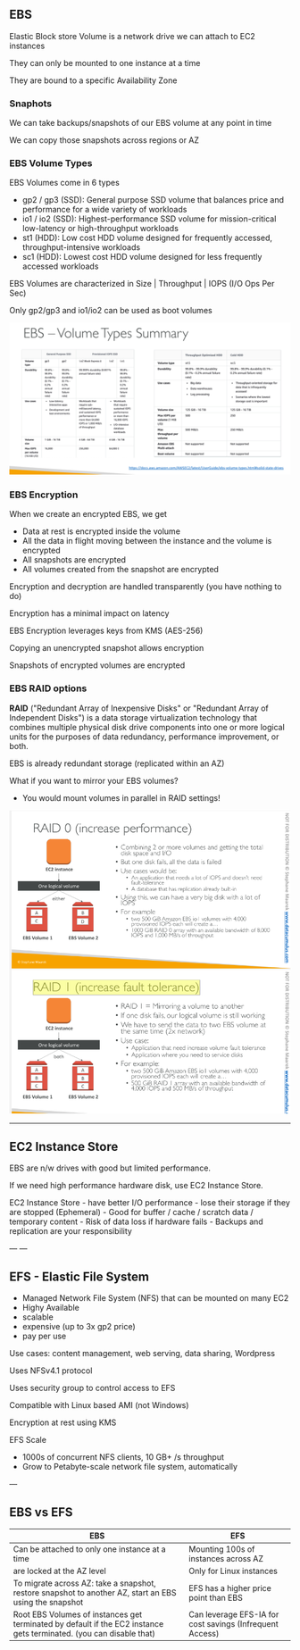 ## EBS

Elastic Block store Volume is a network drive we can attach to EC2 instances

They can only be mounted to one instance at a time

They are bound to a specific Availability Zone 

### Snaphots

We can take backups/snapshots of our EBS volume at any point in time

We can copy those snapshots across regions or AZ


### EBS Volume Types

EBS Volumes come in 6 types
  - gp2 / gp3 (SSD): General purpose SSD volume that balances price and performance for a wide variety of workloads
  - io1 / io2 (SSD): Highest-performance SSD volume for mission-critical low-latency or high-throughput workloads
  - st1 (HDD): Low cost HDD volume designed for frequently accessed, throughput-intensive workloads
  - sc1 (HDD): Lowest cost HDD volume designed for less frequently accessed workloads

EBS Volumes are characterized in Size | Throughput | IOPS (I/O Ops Per Sec)

Only gp2/gp3 and io1/io2 can be used as boot volumes

![67370f3516bfe26548198491cc52c99f.png](67370f3516bfe26548198491cc52c99f.png)


### EBS Encryption 

When we create an encrypted EBS, we get 
  - Data at rest is encrypted inside the volume 
  - All the data in flight moving between the instance and the volume is encrypted 
  - All snapshots are encrypted 
  - All volumes created from the snapshot are encrypted

Encryption and decryption are handled transparently (you have nothing to do)

Encryption has a minimal impact on latency

EBS Encryption leverages keys from KMS (AES-256)

Copying an unencrypted snapshot allows encryption

Snapshots of encrypted volumes are encrypted

### EBS RAID options 

**RAID** ("Redundant Array of Inexpensive Disks" or "Redundant Array of Independent Disks") is a data storage virtualization technology that combines multiple physical disk drive components into one or more logical units for the purposes of data redundancy, performance improvement, or both.

EBS is already redundant storage (replicated within an AZ)

What if you want to mirror your EBS volumes?
  - You would mount volumes in parallel in RAID settings!

![6da9c249d6704b9957036eb63605ff0e.png](6da9c249d6704b9957036eb63605ff0e.png)

---

## EC2 Instance Store 

EBS are n/w drives with good but limited performance. 

If we need high performance hardware disk, use EC2 Instance Store. 

EC2 Instance Store 
    - have better I/O performance
    - lose their storage if they are stopped (Ephemeral)
    - Good for buffer / cache / scratch data / temporary content 
    - Risk of data loss if hardware fails 
    - Backups and replication are your responsibility


—
—

## EFS - Elastic File System

- Managed Network File System (NFS) that can be mounted on many EC2
- Highy Available
- scalable
- expensive (up to 3x gp2 price)
- pay per use

Use cases: content management, web serving, data sharing, Wordpress

Uses NFSv4.1 protocol

Uses security group to control access to EFS

Compatible with Linux based AMI (not Windows)

Encryption at rest using KMS


EFS Scale
- 1000s of concurrent NFS clients, 10 GB+ /s throughput
- Grow to Petabyte-scale network file system, automatically


—

## EBS vs EFS

| EBS                                                                                                                 | EFS                                                      |
|---------------------------------------------------------------------------------------------------------------------|----------------------------------------------------------|
| Can be attached to only one instance at a time                                                                      | Mounting 100s of instances across AZ                     |
| are locked at the AZ level                                                                                          | Only for Linux instances                                 |
| To migrate across AZ: take a snapshot, restore snapshot to another AZ, start an EBS using the snapshot              | EFS has a higher price point than EBS                    |
| Root EBS Volumes of instances get terminated by default if the EC2 instance gets terminated. (you can disable that) | Can leverage EFS-IA for cost savings (Infrequent Access) |
